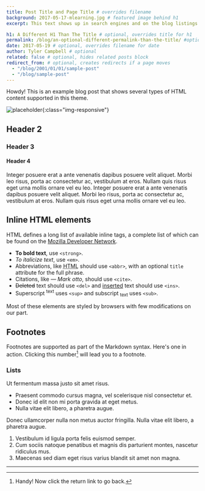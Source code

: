 ```yaml
---
title: Post Title and Page Title # overrides filename
background: 2017-05-17-mlearning.jpg # featured image behind h1
excerpt: This text shows up in search engines and on the blog listings page. # for seo previews

h1: A Different H1 Than The Title # optional, overrides title for h1
permalink: /blog/an-optional-different-permalink-than-the-title/ #optional, overrides filename/title for url
date: 2017-05-19 # optional, overrides filename for date
author: Tyler Campbell # optional
related: false # optional, hides related posts block
redirect_from: # optional, creates redirects if a page moves
  - "/blog/2001/01/01/sample-post"
  - "/blog/sample-post"
---
```


Howdy! This is an example blog post that shows several types of HTML content supported in this theme.

![placeholder](http://placehold.it/800x200 "RESPONSIVE image"){:class="img-responsive"}

## Header 2

### Header 3

#### Header 4

Integer posuere erat a ante venenatis dapibus posuere velit aliquet. Morbi leo risus, porta ac consectetur ac, vestibulum at eros. Nullam quis risus eget urna mollis ornare vel eu leo. Integer posuere erat a ante venenatis dapibus posuere velit aliquet. Morbi leo risus, porta ac consectetur ac, vestibulum at eros. Nullam quis risus eget urna mollis ornare vel eu leo.

## Inline HTML elements

HTML defines a long list of available inline tags, a complete list of which can be found on the [Mozilla Developer Network](https://developer.mozilla.org/en-US/docs/Web/HTML/Element).

- **To bold text**, use `<strong>`.
- *To italicize text*, use `<em>`.
- Abbreviations, like <abbr title="HyperText Markup Langage">HTML</abbr> should use `<abbr>`, with an optional `title` attribute for the full phrase.
- Citations, like <cite>&mdash; Mark otto</cite>, should use `<cite>`.
- <del>Deleted</del> text should use `<del>` and <ins>inserted</ins> text should use `<ins>`.
- Superscript <sup>text</sup> uses `<sup>` and subscript <sub>text</sub> uses `<sub>`.

Most of these elements are styled by browsers with few modifications on our part.

## Footnotes

Footnotes are supported as part of the Markdown syntax. Here's one in action. Clicking this number[^fn-sample_footnote] will lead you to a footnote.

### Lists

Ut fermentum massa justo sit amet risus.

* Praesent commodo cursus magna, vel scelerisque nisl consectetur et.
* Donec id elit non mi porta gravida at eget metus.
* Nulla vitae elit libero, a pharetra augue.

Donec ullamcorper nulla non metus auctor fringilla. Nulla vitae elit libero, a pharetra augue.

1. Vestibulum id ligula porta felis euismod semper.
2. Cum sociis natoque penatibus et magnis dis parturient montes, nascetur ridiculus mus.
3. Maecenas sed diam eget risus varius blandit sit amet non magna.


-----

[^fn-sample_footnote]: Handy! Now click the return link to go back.
